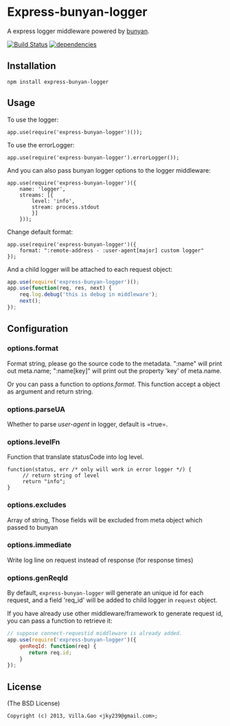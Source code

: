 # Express-bunyan-logger

A express logger middleware powered by [bunyan](https://github.com/trentm/node-bunyan).

[![Build Status](https://travis-ci.org/villadora/express-bunyan-logger.png?branch=master)](https://travis-ci.org/villadora/express-bunyan-logger) [![dependencies](https://david-dm.org/villadora/express-bunyan-logger.png)](https://david-dm.org/villadora/express-bunyan-logger)


## Installation

    npm install express-bunyan-logger
   
## Usage

To use the logger: 

    app.use(require('express-bunyan-logger')());

To use the errorLogger:

    app.use(require('express-bunyan-logger').errorLogger());

And you can also pass bunyan logger options to the logger middleware:

    app.use(require('express-bunyan-logger')({
        name: 'logger', 
        streams: [{
            level: 'info',
            stream: process.stdout
            }]
        }));

Change default format:

    app.use(require('express-bunyan-logger')({
        format: ":remote-address - :user-agent[major] custom logger"
    });

And a child logger will be attached to each request object:

```javascript
app.use(require('express-bunyan-logger')();
app.use(function(req, res, next) {
    req.log.debug('this is debug in middleware');
    next();
});
```

## Configuration

### options.format

Format string, please go the source code to the metadata. ":name" will print out meta.name; ":name[key]" will print out the property 'key' of meta.name.

Or you can pass a function to _options.format_. This function accept a object as argument and return string.

### options.parseUA

Whether to parse _user-agent_ in logger, default is =true=.

### options.levelFn

Function that translate statusCode into log level.

```
function(status, err /* only will work in error logger */) {
     // return string of level
     return "info";
}
```

### options.excludes

Array of string, Those fields will be excluded from meta object which passed to bunyan

### options.immediate

Write log line on request instead of response (for response times)

### options.genReqId

By default, `express-bunyan-logger` will generate an unique id for each request, and a field 'req_id' will be added to child logger in `request` object.

If you have already use other middleware/framework to generate request id, you can pass a function to retrieve it:

```javascript
// suppose connect-requestid middleware is already added.
app.use(require('express-bunyan-logger')({
    genReqId: function(req) {
       return req.id;
    }
});
```


## License

(The BSD License)

    Copyright (c) 2013, Villa.Gao <jky239@gmail.com>;

